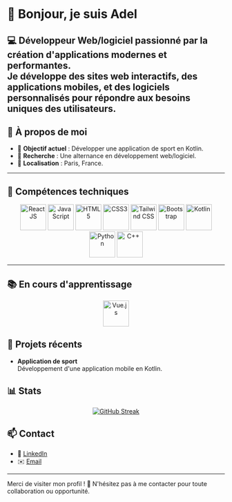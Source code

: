 # 👋 Bonjour, je suis Adel 

💻 **Développeur Web/logiciel** passionné par la création d'applications modernes et performantes.  
Je développe des sites web interactifs, des applications mobiles, et des logiciels personnalisés pour répondre aux besoins uniques des utilisateurs.
---


## 🌟 À propos de moi  
- 🎯 **Objectif actuel** : Développer une application de sport en Kotlin.  
- 🚀 **Recherche** : Une alternance en développement web/logiciel.  
- 📍 **Localisation** : Paris, France.  

---

## 🔧 Compétences techniques  
 
<p align="center">
  <img src="https://upload.wikimedia.org/wikipedia/commons/a/a7/React-icon.svg" alt="ReactJS" width="60" height="60">
  <img src="https://upload.wikimedia.org/wikipedia/commons/6/6a/JavaScript-logo.png" alt="JavaScript" width="60" height="60">
  <img src="https://upload.wikimedia.org/wikipedia/commons/6/61/HTML5_logo_and_wordmark.svg" alt="HTML5" width="60" height="60">
  <img src="https://upload.wikimedia.org/wikipedia/commons/d/d5/CSS3_logo_and_wordmark.svg" alt="CSS3" width="60" height="60">
  <img src="https://upload.wikimedia.org/wikipedia/commons/d/d5/Tailwind_CSS_Logo.svg" alt="Tailwind CSS" width="60" height="60">
  <img src="https://upload.wikimedia.org/wikipedia/commons/b/b2/Bootstrap_logo.svg" alt="Bootstrap" width="60" height="60">
  <img src="https://upload.wikimedia.org/wikipedia/commons/7/74/Kotlin_Icon.png" alt="Kotlin" width="60" height="60">
  <img src="https://upload.wikimedia.org/wikipedia/commons/c/c3/Python-logo-notext.svg" alt="Python" width="60" height="60">
  <img src="https://upload.wikimedia.org/wikipedia/commons/1/18/C_Programming_Language.svg" alt="C++" width="60" height="60">
</p>

---

## 📚 En cours d'apprentissage  
<p align="center">
  <img src="https://upload.wikimedia.org/wikipedia/commons/9/95/Vue.js_Logo_2.svg" alt="Vue.js" width="60" height="60">
</p>

## 🌱 Projets récents  

- **Application de sport**  
  Développement d'une application mobile en Kotlin.  

## 📊 Stats

<p align="center">
  <a href="https://git.io/streak-stats">
    <img src="https://streak-stats.demolab.com?user=Adel113&theme=halloween&hide_border=true&border_radius=4.7&locale=fr&mode=weekly" alt="GitHub Streak" />
  </a>
</p>

## 📫 Contact  

- 💼 [LinkedIn](https://www.linkedin.com/in/adel-sidi-ahmed/) 
- ✉️ [Email](mailto:adelsidiahmed2020@gmail.com)  

---

Merci de visiter mon profil ! 🚀 N'hésitez pas à me contacter pour toute collaboration ou opportunité.
